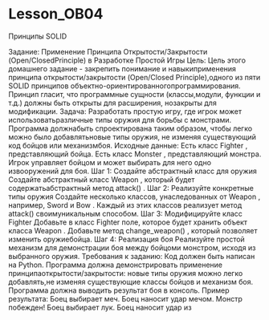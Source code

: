 # Lesson_OB04
Принципы SOLID

Задание:
Применение Принципа Открытости/Закрытости (Open/ClosedPrinciple) в Разработке Простой Игры
Цель:
Цель этого домашнего задание - закрепить понимание и навыкиприменения принципа открытости/закрытости (Open/Closed Principle),одного из пяти SOLID принципов объектно-ориентированногопрограммирования. Принцип гласит, что программные сущности (классы,модули, функции и т.д.) должны быть открыты для расширения, нозакрыты для модификации.
Задача:
Разработать простую игру, где игрок может использоватьразличные типы оружия для борьбы с монстрами. Программа должнабыть спроектирована таким образом, чтобы легко можно было добавлятьновые типы оружия, не изменяя существующий код бойцов или механизмбоя.
Исходные данные:
Есть класс
Fighter
, представляющий бойца.
Есть класс
Monster
, представляющий монстра.
Игрок управляет бойцом и может выбирать для него одно извооружений для боя.
Шаг 1:
Создайте абстрактный класс для оружия
Создайте абстрактный класс
Weapon
, который будет содержатьабстрактный метод
attack()
.
Шаг 2:
Реализуйте конкретные типы оружия
Создайте несколько классов, унаследованных от
Weapon
, например,
Sword
и
Bow
. Каждый из этих классов реализует метод
attack()
своимуникальным способом.
Шаг 3:
Модифицируйте класс
Fighter
Добавьте в класс
Fighter
поле, которое будет хранить объект класса
Weapon
.
Добавьте метод
change_weapon()
, который позволяет изменить оружиебойца.
Шаг 4:
Реализация боя
Реализуйте простой механизм для демонстрации боя между бойцоми монстром, исходя из выбранного оружия.
Требования к заданию:
Код должен быть написан на Python.
Программа должна демонстрировать применение принципаоткрытости/закрытости: новые типы оружия можно легко добавлять,не изменяя существующие классы бойцов и механизм боя.
Программа должна выводить результат боя в консоль.
Пример результата:
Боец выбирает меч.
Боец наносит удар мечом.
Монстр побежден!
Боец выбирает лук.
Боец наносит удар из
